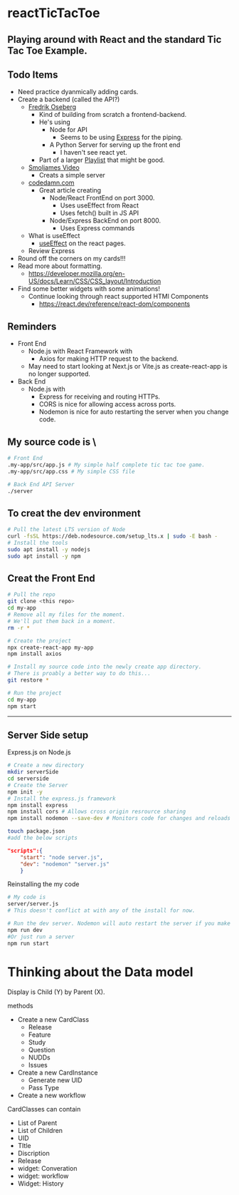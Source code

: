 # reactTicTacToe
Playing around with React and the standard Tic Tac Toe Example.
---
## Todo Items
- Need practice dyanmically adding cards.
- Create a backend (called the API?)
    - [Fredrik Oseberg](https://www.youtube.com/watch?v=ACI8EDbaXzo)
        - Kind of building from scratch a frontend-backend.
        - He's using 
            - Node for API
                - Seems to be using [Express]() for the piping.
            - A Python Server for serving up the front end
                - I haven't see react yet.
        - Part of a larger [Playlist](https://www.youtube.com/playlist?list=PL_kr51suci7XVVw4SJLZ0QQBAsL2K8Opy) that might be good.
    - [Smoljames Video](https://www.youtube.com/watch?v=5TxF9PQaq4U)
        - Creats a simple server
    - [codedamn.com](https://codedamn.com/news/reactjs/how-to-connect-react-with-node-js)
        - Great article creating
            - Node/React FrontEnd on port 3000.
                - Uses useEffect from React 
                - Uses fetch() built in JS API
            - Node/Express BackEnd on port 8000.
                - Uses Express commands
    - What is useEffect
        - [useEffect](https://react.dev/reference/react/useEffect#fetching-data-with-effects) on the react pages.
    - Review Express
- Round off the corners on my cards!!!
- Read more about formatting.
    - https://developer.mozilla.org/en-US/docs/Learn/CSS/CSS_layout/Introduction
- Find some better widgets with some animations!
    - Continue looking through react supported HTMl Components
        - https://react.dev/reference/react-dom/components
    
## Reminders
- Front End
    - Node.js with React Framework with
        - Axios for making HTTP request to the backend.
    - May need to start looking at Next.js or Vite.js as create-react-app is no longer supported.
- Back End
    - Node.js with 
        - Express for receiving and routing HTTPs.
        - CORS is nice for allowing access across ports.
        - Nodemon is nice for auto restarting the server when you change code.

## My source code is \
```bash 
# Front End
.my-app/src/app.js # My simple half complete tic tac toe game.
.my-app/src/app.css # My simple CSS file

# Back End API Server
./server
```

## To creat the dev environment
```bash
# Pull the latest LTS version of Node
curl -fsSL https://deb.nodesource.com/setup_lts.x | sudo -E bash -
# Install the tools
sudo apt install -y nodejs 
sudo apt install -y npm
```
## Creat the Front End

```bash
# Pull the repo
git clone <this repo>
cd my-app
# Remove all my files for the moment.
# We'll put them back in a moment.
rm -r *

# Create the project
npx create-react-app my-app
npm install axios

# Install my source code into the newly create app directory.
# There is proably a better way to do this...
git restore *

# Run the project
cd my-app
npm start

```
---
## Server Side setup
Express.js on Node.js
```bash
# Create a new directory
mkdir serverSide
cd serverside
# Create the Server
npm init -y
# Install the express.js framework
npm install express
npm install cors # Allows cross origin resrource sharing
npm install nodemon --save-dev # Monitors code for changes and reloads them.
```
```bash
touch package.json
#add the below scripts
```
```json 
"scripts":{
    "start": "node server.js",
    "dev": "nodemon" "server.js"
    }
```
Reinstalling the my code
```bash
# My code is
server/server.js
# This doesn't conflict at with any of the install for now.
```
```bash
# Run the dev server. Nodemon will auto restart the server if you make code changes. Kind of nice.
npm run dev 
#Or just run a server
npm run start
```

# Thinking about the Data model
Display is Child (Y) by Parent (X).

methods
- Create a new CardClass
    - Release
    - Feature
    - Study
    - Question
    - NUDDs
    - Issues
- Create a new CardInstance
    - Generate new UID
    - Pass Type
- Create a new workflow

CardClasses can contain
- List of Parent
- List of Children
- UID
- TItle
- Discription
- Release
- widget: Converation
- widget: workflow
- Widget: History
